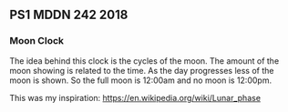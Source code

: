 ## PS1 MDDN 242 2018

### Moon Clock

The idea behind this clock is the cycles of the moon.
The amount of the moon showing is related to the time.
As the day progresses less of the moon is shown. So the full moon is 12:00am and no moon is 12:00pm.

This was my inspiration: https://en.wikipedia.org/wiki/Lunar_phase